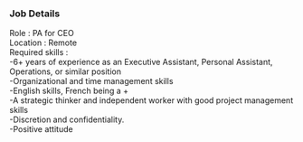 
### **Job Details**
Role : PA for CEO
<br/>
Location : Remote
<br/>
Required skills :
<br/>
-6+ years of experience as an Executive Assistant, Personal Assistant, Operations, or similar position
<br/>
-Organizational and time management skills
<br/>
-English skills, French being a +
<br/>
-A strategic thinker and independent worker with good project management skills
<br/>
-Discretion and confidentiality.
<br/>
-Positive attitude